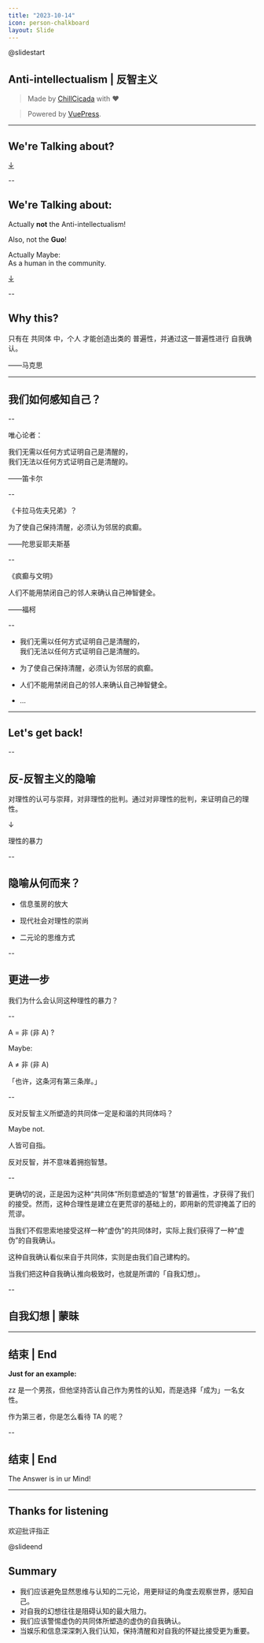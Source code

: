 ```yaml
---
title: "2023-10-14"
icon: person-chalkboard
layout: Slide
---
```


<!-- markdownlint-disable MD024 MD033 MD051 -->

@slidestart

<!-- .slide: data-transition="slide" -->

## Anti-intellectualism | 反智主义

<!-- .element: class="r-fit-text" -->

> Made by [ChillCicada](https://chillcicada) with ❤️

<!-- .element: class="fragment fade-in" data-fragment-index="1" -->

> Powered by [VuePress](https://v2.vuepress.vuejs.org/zh/).

<!-- .element: class="fragment fade-in-then-semi-out" data-fragment-index="1" -->

---

## We're Talking about?

<!-- .element: class="r-fit-text" -->

[↓](#/1/1)

--

<!-- .slide: data-auto-animate -->

## We're Talking about:

<!-- .element: class="r-fit-text" -->

Actually **not** the Anti-intellectualism!

<!-- .element: class="fragment fade-in-then-out" data-fragment-index="1" -->

Also, not the **Guo**!

<!-- .element: class="fragment fade-in-then-out" data-fragment-index="2" -->

Actually Maybe:<br /> As a <span class="fragment highlight-red" data-fragment-index="4">human</span> in the <span class="fragment highlight-blue" data-fragment-index="5">community</span>.

<!-- .element: class="fragment fade-in" data-fragment-index="3" -->

[↓](#/1/2)

<!-- .element: class="fragment fade-in-then-semi-out" data-fragment-index="5" -->

--

## Why this?

<!-- .element: class="r-fit-text" -->

只有在 <span class="fragment highlight-current-green">共同体</span> 中，<span class="fragment highlight-current-green">个人</span> 才能创造出类的 <span class="fragment highlight-current-green">普遍性</span>，并通过这一普遍性进行 <span class="fragment highlight-current-green">自我确认</span>。

——马克思

<!-- .element: class="fragment fade-in" -->

---

## 我们如何感知自己？

--

<!-- .slide: data-auto-animate -->

唯心论者：

<!-- .element: class="fragment fade-in" data-fragment-index="1" -->

我们无需以任何方式证明自己是清醒的，<br />我们无法以任何方式证明自己是清醒的。

——笛卡尔

<!-- .element: class="fragment fade-in" data-fragment-index="1" -->

--

<!-- .slide: data-auto-animate -->

《卡拉马佐夫兄弟》？

<!-- .element: class="fragment fade-in" data-fragment-index="1" -->

为了使自己保持清醒，必须认为邻居的疯癫。

——陀思妥耶夫斯基

<!-- .element: class="fragment fade-in" data-fragment-index="1" -->

--

<!-- .slide: data-auto-animate -->

《疯癫与文明》

<!-- .element: class="fragment fade-in" data-fragment-index="1" -->

人们不能用禁闭自己的邻人来确认自己神智健全。

——福柯

<!-- .element: class="fragment fade-in" data-fragment-index="1" -->

--

- 我们无需以任何方式证明自己是清醒的，<br />我们无法以任何方式证明自己是清醒的。
<!-- .element: class="fragment fade-out" data-fragment-index="1" -->

- 为了使自己保持清醒，必须认为邻居的疯癫。
<!-- .element: class="fragment highlight-current-red" data-fragment-index="1"-->

- 人们不能用禁闭自己的邻人来确认自己神智健全。
<!-- .element: class="fragment highlight-current-blue" data-fragment-index="2"-->

- ...
<!-- .element: class="fragment fade-out" data-fragment-index="1" -->

---

## Let's get back!

--

<!-- .slide: data-auto-animate -->

## 反-反智主义的隐喻

<!-- .element: class="r-fit-text" -->

对理性的认可与崇拜，对非理性的批判。通过对非理性的批判，来证明自己的理性。

<!-- .element: class="fragment fade-in" data-fragment-index="1" -->

↓

<!-- .element: class="fragment fade-in" data-fragment-index="2" -->

<span class="fragment strike">理性的暴力</span>

<!-- .element: class="fragment fade-in" data-fragment-index="2" -->

--

## 隐喻从何而来？

<!-- .element: class="r-fit-text" -->

- 信息茧房的放大
<!-- .element: class="fragment fade-in" -->

- 现代社会对理性的崇尚
<!-- .element: class="fragment fade-in" -->

- 二元论的思维方式
<!-- .element: class="fragment fade-in" -->

--

## 更进一步

<!-- .element: class="r-fit-text" -->

我们为什么会认同这种理性的暴力？

<!-- .element: class="fragment fade-in" -->

--

<!-- .slide: data-auto-animate -->

A = 非 (非 A) <span class="fragment highlight-current-red">?</span>

<!-- .element: class="fragment fade-in" -->

Maybe:

<!-- .element: class="fragment fade-in" -->

A ≠ 非 (非 A)

<!-- .element: class="fragment fade-in" -->

「也许，这条河有第三条岸。」

<!-- .element: class="fragment fade-in-then-semi-out" -->

--

<!-- .slide: data-auto-animate -->

反对反智主义所塑造的共同体一定是和谐的共同体吗？

<!-- .element: class="fragment fade-in" -->

Maybe not.

<!-- .element: class="fragment fade-in" -->

人皆可自指。

<!-- .element: class="fragment fade-in" -->

反对反智，并不意味着拥抱智慧。

<!-- .element: class="fragment fade-in" -->

--

更确切的说，正是因为这种“共同体”所刻意塑造的“智慧”的普遍性，才获得了我们的接受。然而，这种合理性是建立在更荒谬的基础上的，即用新的荒谬掩盖了旧的荒谬。

<!-- .element: class="fragment fade-in-then-out" -->

当我们不假思索地接受这样一种“虚伪”的共同体时，实际上我们获得了一种“虚伪”的自我确认。

<!-- .element: class="fragment fade-in-then-out" -->

这种自我确认看似来自于共同体，实则是由我们自己建构的。

<!-- .element: class="fragment fade-in-then-out" -->

当我们把这种自我确认推向极致时，也就是所谓的「自我幻想」。

<!-- .element: class="fragment fade-in-then-semi-out" -->

--

<!-- .slide: data-auto-animate -->

## 自我幻想 | 蒙昧

---

## 结束 | End

**Just for an example:**

<!-- .element: class="fragment fade-in" data-fragment-index="1" -->

zz 是一个男孩，但他坚持否认自己作为男性的认知，而是选择「成为」一名女性。

<!-- .element: class="fragment fade-in" data-fragment-index="1" -->

作为第三者，你是怎么看待 TA 的呢？

<!-- .element: class="fragment fade-in" -->

--

<!-- .slide: data-auto-animate -->

## 结束 | End

The Answer is in ur Mind!

<!-- .element: class="fragment fade-in" -->

---

## Thanks for listening

欢迎批评指正

@slideend

## Summary

- 我们应该避免显然思维与认知的二元论，用更辩证的角度去观察世界，感知自己。
- 对自我的幻想往往是阻碍认知的最大阻力。
- 我们应该警惕虚伪的共同体所塑造的虚伪的自我确认。
- 当娱乐和信息深深刺入我们认知，保持清醒和对自我的怀疑比接受更为重要。
